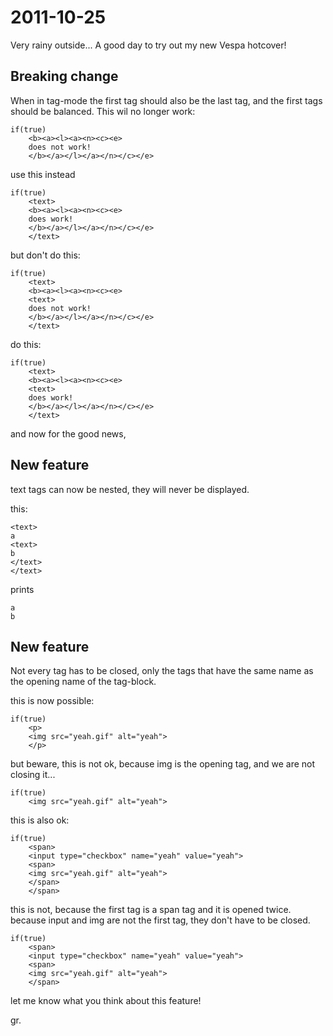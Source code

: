2011-10-25
==========

Very rainy outside... A good day to try out my new Vespa hotcover!


Breaking change
----------

When in tag-mode the first tag should also be the last tag, and the first tags should be balanced. This wil no longer work:
	
	if(true)
		<b><a><l><a><n><c><e>
		does not work!
		</b></a></l></a></n></c></e>
	
use this instead
	
	if(true)
		<text>
		<b><a><l><a><n><c><e>
		does work!
		</b></a></l></a></n></c></e>
		</text>
	
but don't do this:
	
	if(true)
		<text>
		<b><a><l><a><n><c><e>
		<text>
		does not work!
		</b></a></l></a></n></c></e>
		</text>
	
do this:
	
	if(true)
		<text>
		<b><a><l><a><n><c><e>
		<text>
		does work!
		</b></a></l></a></n></c></e>
		</text>
	
and now for the good news,


New feature
----------

text tags can now be nested, they will never be displayed.

this:
	
	<text>
	a
	<text>
	b
	</text>
	</text>

prints
	
	a
	b
	

New feature
----------

Not every tag has to be closed, only the tags that have the same name as the opening name of the tag-block.

this is now possible:
	
	if(true)
		<p>
		<img src="yeah.gif" alt="yeah">
		</p>
	
but beware, this is not ok, because img is the opening tag, and we are not closing it...

	if(true)
		<img src="yeah.gif" alt="yeah">

this is also ok:
	
	if(true)
		<span>
		<input type="checkbox" name="yeah" value="yeah">
		<span>
		<img src="yeah.gif" alt="yeah">
		</span>
		</span>
	
this is not, because the first tag is a span tag and it is opened twice. because input and img are not the first tag, they don't have to be closed.
	
	if(true)
		<span>
		<input type="checkbox" name="yeah" value="yeah">
		<span>
		<img src="yeah.gif" alt="yeah">
		</span>
	
let me know what you think about this feature!

gr.

	



	
